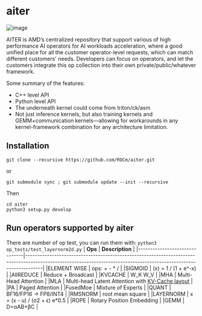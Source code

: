 # aiter
![image](https://github.com/user-attachments/assets/9457804f-77cd-44b0-a088-992e4b9971c6)


AITER is AMD’s centralized repository that support various of high performance AI operators for AI workloads acceleration, where a good unified place for all the customer operator-level requests, which can match different customers' needs. Developers can focus on operators, and let the customers integrate this op collection into their own private/public/whatever framework.
 

Some summary of the features:
* C++ level API
* Python level API
* The underneath kernel could come from triton/ck/asm
* Not just inference kernels, but also training kernels and GEMM+communication kernels—allowing for workarounds in any kernel-framework combination for any architecture limitation.



## Installation
`git clone --recursive https://github.com/ROCm/aiter.git`

or

`git submodule sync ; git submodule update --init --recursive`

Then
```
cd aiter
python3 setup.py develop
```

## Run operators supported by aiter

There are number of op test, you can run them with: `python3 op_tests/test_layernorm2d.py`
|  **Ops**                      | **Description**                                                                                                                                                   |
|-------------------------------|-------------------------------------------------------------------------------------------------------------------------------------------------------------------|
|ELEMENT WISE                   | ops: + - * /                                                                                                                                                      |
|SIGMOID                        | (x) = 1 / (1 + e^-x)                                                                                                                                              |
|AllREDUCE                      | Reduce + Broadcast                                                                                                                                                |
|KVCACHE                        | W_K W_V                                                                                                                                                           |
|MHA                            | Multi-Head Attention                                                                                                                                              |
|MLA                            | Multi-head Latent Attention with [KV-Cache layout](https://docs.flashinfer.ai/tutorials/kv_layout.html#page-table-layout )                                        |
|PA                             | Paged Attention                                                                                                                                                   |
|FusedMoe                       | Mixture of Experts                                                                                                                                                |
|QUANT                          | BF16/FP16 -> FP8/INT4                                                                                                                                             |
|RMSNORM                        | root mean square                                                                                                                                                  |
|LAYERNORM                      | x = (x - u) / (σ2 + ϵ) e*0.5                                                                                                                                      |
|ROPE                           | Rotary Position Embedding                                                                                                                                         |
|GEMM                           | D=αAB+βC                                                                                                                                                          |
